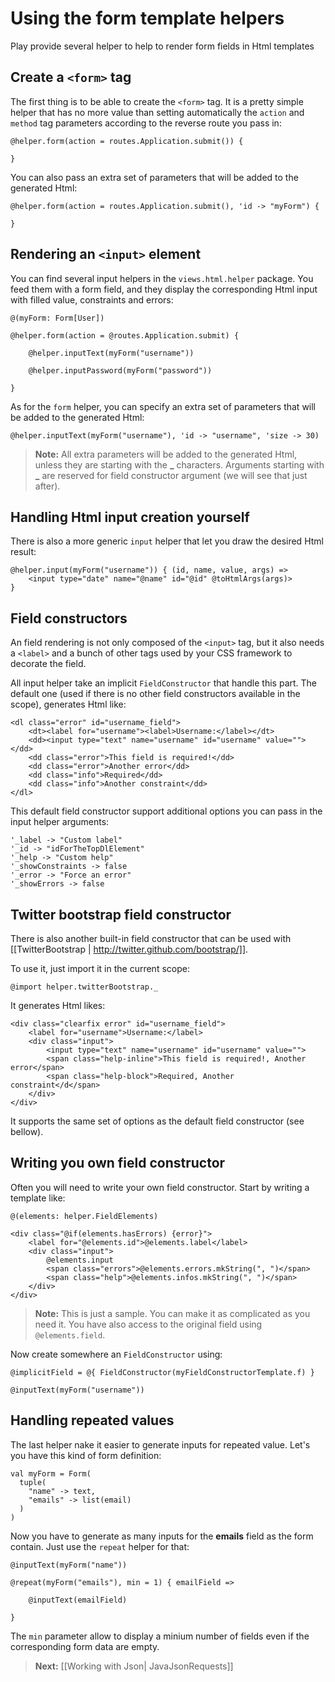 # Using the form template helpers

Play provide several helper to help to render form fields in Html templates

## Create a `<form>` tag
    
The first thing is to be able to create the `<form>` tag. It is a pretty simple helper that has no more value than setting automatically the `action` and `method` tag parameters according to the reverse route you pass in:
    
```
@helper.form(action = routes.Application.submit()) {
    
}
```

You can also pass an extra set of parameters that will be added to the generated Html:

```
@helper.form(action = routes.Application.submit(), 'id -> "myForm") {
    
}
```

## Rendering an `<input>` element

You can find several input helpers in the `views.html.helper` package. You feed them with a form field, and they display the corresponding Html input with filled value, constraints and errors:

```
@(myForm: Form[User])

@helper.form(action = @routes.Application.submit) {
    
    @helper.inputText(myForm("username"))
    
    @helper.inputPassword(myForm("password"))
    
}
```

As for the `form` helper, you can specify an extra set of parameters that will be added to the generated Html:

```
@helper.inputText(myForm("username"), 'id -> "username", 'size -> 30)
```

> **Note:** All extra parameters will be added to the generated Html, unless they are starting with the **\_** characters. Arguments starting with **\_** are reserved for field constructor argument (we will see that just after).

## Handling Html input creation yourself

There is also a more generic `input` helper that let you draw the desired Html result:

```
@helper.input(myForm("username")) { (id, name, value, args) =>
    <input type="date" name="@name" id="@id" @toHtmlArgs(args)>
} 
```

## Field constructors

An field rendering is not only composed of the `<input>` tag, but it also needs a `<label>` and a bunch of other tags used by your CSS framework to decorate the field.
    
All input helper take an implicit `FieldConstructor` that handle this part. The default one (used if there is no other field constructors available in the scope), generates Html like:

```
<dl class="error" id="username_field">
    <dt><label for="username"><label>Username:</label></dt>
    <dd><input type="text" name="username" id="username" value=""></dd>
    <dd class="error">This field is required!</dd>
    <dd class="error">Another error</dd>
    <dd class="info">Required</dd>
    <dd class="info">Another constraint</dd>
</dl>
```

This default field constructor support additional options you can pass in the input helper arguments:

```
'_label -> "Custom label"
'_id -> "idForTheTopDlElement"
'_help -> "Custom help"
'_showConstraints -> false
'_error -> "Force an error"
'_showErrors -> false
```

## Twitter bootstrap field constructor

There is also another built-in field constructor that can be used with [[TwitterBootstrap | http://twitter.github.com/bootstrap/]].

To use it, just import it in the current scope:

```
@import helper.twitterBootstrap._
```

It generates Html likes:

```
<div class="clearfix error" id="username_field">
    <label for="username">Username:</label>
    <div class="input">
        <input type="text" name="username" id="username" value="">
        <span class="help-inline">This field is required!, Another error</span>
        <span class="help-block">Required, Another constraint</d</span> 
    </div>
</div>
```

It supports the same set of options as the default field constructor (see bellow).

## Writing you own field constructor

Often you will need to write your own field constructor. Start by writing a template like:

```
@(elements: helper.FieldElements)

<div class="@if(elements.hasErrors) {error}">
    <label for="@elements.id">@elements.label</label>
    <div class="input">
        @elements.input
        <span class="errors">@elements.errors.mkString(", ")</span>
        <span class="help">@elements.infos.mkString(", ")</span> 
    </div>
</div>
```

> **Note:** This is just a sample. You can make it as complicated as you need it. You have also access to the original field using `@elements.field`.

Now create somewhere an `FieldConstructor` using:

```
@implicitField = @{ FieldConstructor(myFieldConstructorTemplate.f) }

@inputText(myForm("username"))
```

## Handling repeated values

The last helper nake it easier to generate inputs for repeated value. Let's you have this kind of form definition:

```
val myForm = Form(
  tuple(
    "name" -> text,
    "emails" -> list(email)
  )
)
```

Now you have to generate as many inputs for the **emails** field as the form contain. Just use the `repeat` helper for that:

```
@inputText(myForm("name"))

@repeat(myForm("emails"), min = 1) { emailField =>
    
    @inputText(emailField)
    
}
```

The `min` parameter allow to display a minium number of fields even if the corresponding form data are empty.

> **Next:** [[Working with Json| JavaJsonRequests]]



